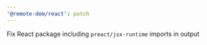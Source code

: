 ```yaml
---
'@remote-dom/react': patch
---
```


Fix React package including `preact/jsx-runtime` imports in output
